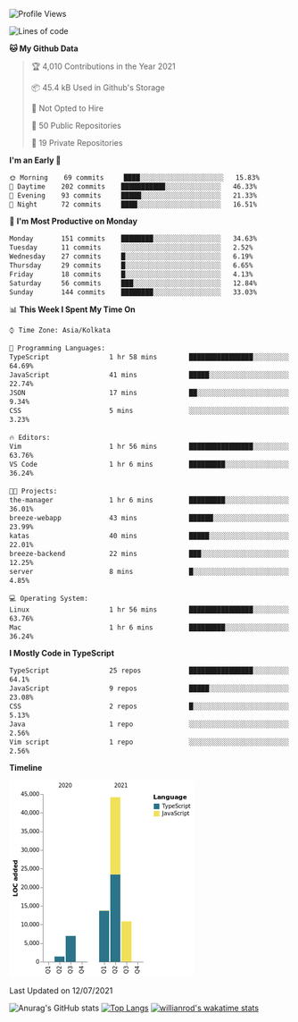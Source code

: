 <!--START_SECTION:waka-->
![Profile Views](http://img.shields.io/badge/Profile%20Views-1-blue)

![Lines of code](https://img.shields.io/badge/From%20Hello%20World%20I%27ve%20Written-77150%20lines%20of%20code-blue)

**🐱 My Github Data** 

> 🏆 4,010 Contributions in the Year 2021
 > 
> 📦 45.4 kB Used in Github's Storage 
 > 
> 🚫 Not Opted to Hire
 > 
> 📜 50 Public Repositories 
 > 
> 🔑 19 Private Repositories  
 > 
**I'm an Early 🐤** 

```text
🌞 Morning    69 commits     ████░░░░░░░░░░░░░░░░░░░░░   15.83% 
🌆 Daytime    202 commits    ███████████░░░░░░░░░░░░░░   46.33% 
🌃 Evening    93 commits     █████░░░░░░░░░░░░░░░░░░░░   21.33% 
🌙 Night      72 commits     ████░░░░░░░░░░░░░░░░░░░░░   16.51%

```
📅 **I'm Most Productive on Monday** 

```text
Monday       151 commits    ████████░░░░░░░░░░░░░░░░░   34.63% 
Tuesday      11 commits     ░░░░░░░░░░░░░░░░░░░░░░░░░   2.52% 
Wednesday    27 commits     █░░░░░░░░░░░░░░░░░░░░░░░░   6.19% 
Thursday     29 commits     █░░░░░░░░░░░░░░░░░░░░░░░░   6.65% 
Friday       18 commits     █░░░░░░░░░░░░░░░░░░░░░░░░   4.13% 
Saturday     56 commits     ███░░░░░░░░░░░░░░░░░░░░░░   12.84% 
Sunday       144 commits    ████████░░░░░░░░░░░░░░░░░   33.03%

```


📊 **This Week I Spent My Time On** 

```text
⌚︎ Time Zone: Asia/Kolkata

💬 Programming Languages: 
TypeScript               1 hr 58 mins        ████████████████░░░░░░░░░   64.69% 
JavaScript               41 mins             █████░░░░░░░░░░░░░░░░░░░░   22.74% 
JSON                     17 mins             ██░░░░░░░░░░░░░░░░░░░░░░░   9.34% 
CSS                      5 mins              ░░░░░░░░░░░░░░░░░░░░░░░░░   3.23%

🔥 Editors: 
Vim                      1 hr 56 mins        ████████████████░░░░░░░░░   63.76% 
VS Code                  1 hr 6 mins         █████████░░░░░░░░░░░░░░░░   36.24%

🐱‍💻 Projects: 
the-manager              1 hr 6 mins         █████████░░░░░░░░░░░░░░░░   36.01% 
breeze-webapp            43 mins             ██████░░░░░░░░░░░░░░░░░░░   23.99% 
katas                    40 mins             █████░░░░░░░░░░░░░░░░░░░░   22.01% 
breeze-backend           22 mins             ███░░░░░░░░░░░░░░░░░░░░░░   12.25% 
server                   8 mins              █░░░░░░░░░░░░░░░░░░░░░░░░   4.85%

💻 Operating System: 
Linux                    1 hr 56 mins        ████████████████░░░░░░░░░   63.76% 
Mac                      1 hr 6 mins         █████████░░░░░░░░░░░░░░░░   36.24%

```

**I Mostly Code in TypeScript** 

```text
TypeScript               25 repos            ████████████████░░░░░░░░░   64.1% 
JavaScript               9 repos             █████░░░░░░░░░░░░░░░░░░░░   23.08% 
CSS                      2 repos             █░░░░░░░░░░░░░░░░░░░░░░░░   5.13% 
Java                     1 repo              ░░░░░░░░░░░░░░░░░░░░░░░░░   2.56% 
Vim script               1 repo              ░░░░░░░░░░░░░░░░░░░░░░░░░   2.56%

```


**Timeline**

![Chart not found](https://raw.githubusercontent.com/wise-introvert/wise-introvert/master/charts/bar_graph.png) 


 Last Updated on 12/07/2021
<!--END_SECTION:waka-->
![Anurag's GitHub stats](https://github-readme-stats.vercel.app/api?username=wise-introvert&count_private=true&show_icons=true)
[![Top Langs](https://github-readme-stats.vercel.app/api/top-langs/?username=wise-introvert&langs_count=10)](https://github.com/anuraghazra/github-readme-stats)
[![willianrod's wakatime stats](https://github-readme-stats.vercel.app/api/wakatime?username=wiseintrovert)](https://github.com/anuraghazra/github-readme-stats)
